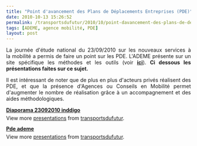 ```yaml
---
title: "Point d'avancement des Plans de Déplacements Entreprises (PDE)"
date: 2010-10-13 15:26:52
permalink: /transportsdufutur/2010/10/point-davancement-des-plans-de-deplacements-entreprises-pde.html
tags: [ADEME, agence mobilité, PDE]
layout: post
---
```


<p style="text-align: justify">La journée d'étude national du 23/09/2010 sur les nouveaux services à la mobilité a permis de faire un point sur les PDE. L'ADEME présente sur un site spécifique les méthodes et les outils (voir <strong><a href="http://www.plan-deplacements.fr/" target="_blank">ici</a></strong>). <strong>Ci dessous les présentations faites sur ce sujet. </strong></p> <p style="text-align: justify">Il est intéressant de noter que de plus en plus d'acteurs privés réalisent des PDE, et que la présence d'Agences ou Conseils en Mobilité permet d'augmenter le nombre de réalisation grâce à un accompagnement et des aides méthodologiques.</p>   <!--more-->   <div id="__ss_5432894" style="width: 425px"><strong style="margin: 12px 0 4px"><a href="http://www.slideshare.net/transportsdufutur/diaporama-23092010-inddigo" title="Diaporama 23092010 inddigo">Diaporama 23092010 inddigo</a></strong>         <div style="padding: 5px 0 12px">View more <a href="http://www.slideshare.net/">presentations</a> from <a href="http://www.slideshare.net/transportsdufutur">transportsdufutur</a>.</div> </div> <div id="__ss_5432888" style="width: 425px"><strong style="margin: 12px 0 4px"><a href="http://www.slideshare.net/transportsdufutur/pde-ademe" title="Pde ademe">Pde ademe</a></strong>         <div style="padding: 5px 0 12px">View more <a href="http://www.slideshare.net/">presentations</a> from <a href="http://www.slideshare.net/transportsdufutur">transportsdufutur</a>.</div> </div>
